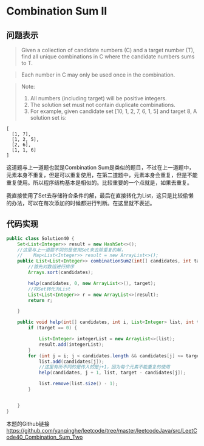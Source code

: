 # Combination Sum II   

## 问题表示

>Given a collection of candidate numbers (C) and a target number (T), find all unique combinations in C where the candidate numbers sums to T.

>Each number in C may only be used once in the combination.

>Note:
> 1. All numbers (including target) will be positive integers.
> 2. The solution set must not contain duplicate combinations.
> 3. For example, given candidate set [10, 1, 2, 7, 6, 1, 5] and target 8, 
A solution set is: 

```
[
  [1, 7],
  [1, 2, 5],
  [2, 6],
  [1, 1, 6]
]
```

这道题与上一道题也就是Combination Sum是类似的题目，不过在上一道题中，元素本身不重复，但是可以重复使用，在第二道题中，元素本身会重复，但是不能重复使用。所以程序结构基本是相似的。比较重要的一个点就是，如果去重复。

我直接使用了Set去存储符合条件的解，最后在直接转化为List，这只是比较偷懒的办法，可以在每次添加的时候都进行判断。在这里就不表述。

## 代码实现

```java
public class Solution40 {
    Set<List<Integer>> result = new HashSet<>();
    //这里与上一道题不同的是使用Set来去除重复的解，
    //    Map<List<Integer>> result = new ArrayList<>();
    public List<List<Integer>> combinationSum2(int[] candidates, int target) {
        //首先对数组进行排序
        Arrays.sort(candidates);

        help(candidates, 0, new ArrayList<>(), target);
        //将Set转化为List
        List<List<Integer>> r = new ArrayList<>(result);
        return r;

    }

    public void help(int[] candidates, int i, List<Integer> list, int target) {
        if (target == 0) {

            List<Integer> integerList = new ArrayList<>(list);
            result.add(integerList);
        }
        for (int j = i; j < candidates.length && candidates[j] <= target; j++) {
            list.add(candidates[j]);
            //这里有所不同的是传入的是j+1，因为每个元素不能重复的使用
            help(candidates, j + 1, list, target - candidates[j]);

            list.remove(list.size() - 1);
        }


    }
}
```


本题的Github链接
https://github.com/yanqinghe/leetcode/tree/master/leetcodeJava/src/LeetCode40_Combination_Sum_Two